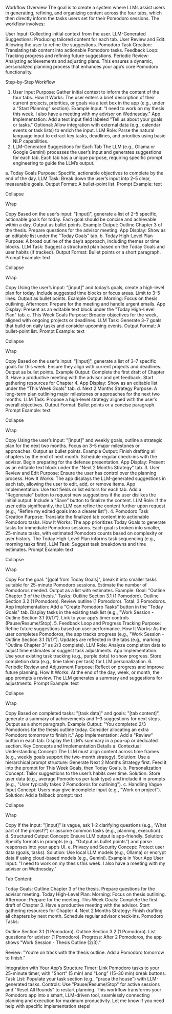 Workflow Overview
The goal is to create a system where LLMs assist users in generating, refining, and organizing content across the four tabs, which then directly inform the tasks users set for their Pomodoro sessions. The workflow involves:

User Input: Collecting initial context from the user.
LLM-Generated Suggestions: Producing tailored content for each tab.
User Review and Edit: Allowing the user to refine the suggestions.
Pomodoro Task Creation: Translating tab content into actionable Pomodoro tasks.
Feedback Loop: Tracking progress and refining future suggestions.
Periodic Review: Analyzing achievements and adjusting plans.
This ensures a dynamic, personalized planning process that enhances your app’s core Pomodoro functionality.

Step-by-Step Workflow
1. User Input
Purpose: Gather initial context to inform the content of the four tabs.
How It Works: The user enters a brief description of their current projects, priorities, or goals via a text box in the app (e.g., under a "Start Planning" section).
Example Input: "I need to work on my thesis this week. I also have a meeting with my advisor on Wednesday."
App Implementation:
Add a text input field labeled "Tell us about your goals or tasks."
Optional: Allow integration with external data (e.g., calendar events or task lists) to enrich the input.
LLM Role: Parse the natural language input to extract key tasks, deadlines, and priorities using basic NLP capabilities.
2. LLM-Generated Suggestions for Each Tab
The LLM (e.g., Ollama or Google Gemini) processes the user’s input and generates suggestions for each tab. Each tab has a unique purpose, requiring specific prompt engineering to guide the LLM’s output.

a. Today Goals
Purpose: Specific, actionable objectives to complete by the end of the day.
LLM Task: Break down the user’s input into 2–5 clear, measurable goals.
Output Format: A bullet-point list.
Prompt Example:
text

Collapse

Wrap

Copy
Based on the user’s input: "[input]", generate a list of 2–5 specific, actionable goals for today. Each goal should be concise and achievable within a day. Output as bullet points.
Example Output:
Outline Chapter 3 of the thesis.
Prepare questions for the advisor meeting.
App Display: Show as an editable list under the "Today Goals" tab.
b. Today High-Level Plan
Purpose: A broad outline of the day’s approach, including themes or time blocks.
LLM Task: Suggest a structured plan based on the Today Goals and user habits (if tracked).
Output Format: Bullet points or a short paragraph.
Prompt Example:
text

Collapse

Wrap

Copy
Using the user’s input: "[input]" and today’s goals, create a high-level plan for today. Include suggested time blocks or focus areas. Limit to 3–5 lines. Output as bullet points.
Example Output:
Morning: Focus on thesis outlining.
Afternoon: Prepare for the meeting and handle urgent emails.
App Display: Present as an editable text block under the "Today High-Level Plan" tab.
c. This Week Goals
Purpose: Broader objectives for the week, aligned with ongoing projects or deadlines.
LLM Task: Generate 3–7 goals that build on daily tasks and consider upcoming events.
Output Format: A bullet-point list.
Prompt Example:
text

Collapse

Wrap

Copy
Based on the user’s input: "[input]", generate a list of 3–7 specific goals for this week. Ensure they align with current projects and deadlines. Output as bullet points.
Example Output:
Complete the first draft of Chapter 3.
Have a productive meeting with the advisor and get feedback.
Start gathering resources for Chapter 4.
App Display: Show as an editable list under the "This Week Goals" tab.
d. Next 2 Months Strategy
Purpose: A long-term plan outlining major milestones or approaches for the next two months.
LLM Task: Propose a high-level strategy aligned with the user’s overall objectives.
Output Format: Bullet points or a concise paragraph.
Prompt Example:
text

Collapse

Wrap

Copy
Using the user’s input: "[input]" and weekly goals, outline a strategic plan for the next two months. Focus on 3–5 major milestones or approaches. Output as bullet points.
Example Output:
Finish drafting all chapters by the end of next month.
Schedule regular check-ins with the advisor.
Begin preparing for the defense presentation.
App Display: Present as an editable text block under the "Next 2 Months Strategy" tab.
3. User Review and Edit
Purpose: Ensure the user has control over the planning process.
How It Works: The app displays the LLM-generated suggestions in each tab, allowing the user to edit, add, or remove items.
App Implementation:
Use text fields or list editors for each tab.
Add a "Regenerate" button to request new suggestions if the user dislikes the initial output.
Include a "Save" button to finalize the content.
LLM Role: If the user edits significantly, the LLM can refine the content further upon request (e.g., "Refine my edited goals into a clearer list").
4. Pomodoro Task Creation
Purpose: Translate the finalized tab content into actionable Pomodoro tasks.
How It Works:
The app prioritizes Today Goals to generate tasks for immediate Pomodoro sessions.
Each goal is broken into smaller, 25-minute tasks, with estimated Pomodoro counts based on complexity or user history.
The Today High-Level Plan informs task sequencing (e.g., morning tasks first).
LLM Task: Suggest task breakdowns and time estimates.
Prompt Example:
text

Collapse

Wrap

Copy
For the goal: "[goal from Today Goals]", break it into smaller tasks suitable for 25-minute Pomodoro sessions. Estimate the number of Pomodoros needed. Output as a list with estimates.
Example:
Goal: "Outline Chapter 3 of the thesis."
Tasks:
Outline Section 3.1 (1 Pomodoro).
Outline Section 3.2 (1 Pomodoro).
Review outline (1 Pomodoro).
Total: 3 Pomodoros.
App Implementation:
Add a "Create Pomodoro Tasks" button in the "Today Goals" tab.
Display tasks in the existing task list (e.g., "Work Session - Outline Section 3.1 (0/1)").
Link to your app’s timer controls (Pause/Resume/Stop).
5. Feedback Loop and Progress Tracking
Purpose: Refine future suggestions based on user performance.
How It Works:
As the user completes Pomodoros, the app tracks progress (e.g., "Work Session - Outline Section 3.1 (1/1)").
Updates are reflected in the tabs (e.g., marking "Outline Chapter 3" as 2/3 complete).
LLM Role: Analyze completion data to adjust time estimates or suggest task adjustments.
App Implementation:
Use your existing task tracking (e.g., purple dots) to show progress.
Store completion data (e.g., time taken per task) for LLM personalization.
6. Periodic Review and Adjustment
Purpose: Reflect on progress and improve future planning.
How It Works:
At the end of the day, week, or month, the app prompts a review.
The LLM generates a summary and suggestions for adjustments.
Prompt Example:
text

Collapse

Wrap

Copy
Based on completed tasks: "[task data]" and goals: "[tab content]", generate a summary of achievements and 1–3 suggestions for next steps. Output as a short paragraph.
Example Output:
"You completed 2/3 Pomodoros for the thesis outline today. Consider allocating an extra Pomodoro tomorrow to finish it."
App Implementation:
Add a "Review" button in each tab.
Display the LLM’s summary in a pop-up or dedicated section.
Key Concepts and Implementation Details
a. Contextual Understanding
Concept: The LLM must align content across time frames (e.g., weekly goals support the two-month strategy).
Solution: Use a hierarchical prompt structure:
Generate Next 2 Months Strategy first.
Feed it into the prompt for This Week Goals, then Today Goals.
b. Personalization
Concept: Tailor suggestions to the user’s habits over time.
Solution: Store user data (e.g., average Pomodoros per task type) and include it in prompts (e.g., "User typically takes 2 Pomodoros for outlining").
c. Handling Vague Input
Concept: Users may give incomplete input (e.g., "Work on project").
Solution: Add a fallback prompt:
text

Collapse

Wrap

Copy
If the input: "[input]" is vague, ask 1–2 clarifying questions (e.g., ‘What part of the project?’) or assume common tasks (e.g., planning, execution).
d. Structured Output
Concept: Ensure LLM output is app-friendly.
Solution: Specify formats in prompts (e.g., "Output as bullet points") and parse responses into your app’s UI.
e. Privacy and Security
Concept: Protect user data (goals, tasks).
Solution: Use local LLM models (e.g., Ollama) or encrypt data if using cloud-based models (e.g., Gemini).
Example in Your App
User Input: "I need to work on my thesis this week. I also have a meeting with my advisor on Wednesday."

Tab Content:

Today Goals:
Outline Chapter 3 of the thesis.
Prepare questions for the advisor meeting.
Today High-Level Plan:
Morning: Focus on thesis outlining.
Afternoon: Prepare for the meeting.
This Week Goals:
Complete the first draft of Chapter 3.
Have a productive meeting with the advisor.
Start gathering resources for Chapter 4.
Next 2 Months Strategy:
Finish drafting all chapters by next month.
Schedule regular advisor check-ins.
Pomodoro Tasks:

Outline Section 3.1 (1 Pomodoro).
Outline Section 3.2 (1 Pomodoro).
List questions for advisor (1 Pomodoro).
Progress: After 2 Pomodoros, the app shows "Work Session - Thesis Outline (2/3)."

Review: "You’re on track with the thesis outline. Add a Pomodoro tomorrow to finish."

Integration with Your App’s Structure
Timer: Link Pomodoro tasks to your 25-minute timer, with "Short" (5 min) and "Long" (15–30 min) break buttons.
Task List: Populate your task section (e.g., "praca the house") with LLM-generated tasks.
Controls: Use "Pause/Resume/Stop" for active sessions and "Reset All Rounds" to restart planning.
This workflow transforms your Pomodoro app into a smart, LLM-driven tool, seamlessly connecting planning and execution for maximum productivity. Let me know if you need help with specific implementation steps!